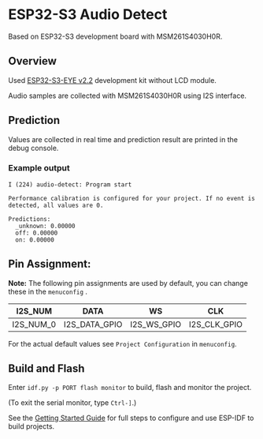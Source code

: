 # ESP32-S3 Audio Detect

Based on ESP32-S3 development board with MSM261S4030H0R.

## Overview

Used [ESP32-S3-EYE v2.2](https://github.com/espressif/esp-who/blob/master/docs/en/get-started/ESP32-S3-EYE_Getting_Started_Guide.md) development kit without LCD module.

Audio samples are collected with MSM261S4030H0R using I2S interface.

## Prediction
Values are collected in real time and prediction result are printed in the debug console.

### Example output
```
I (224) audio-detect: Program start

Performance calibration is configured for your project. If no event is detected, all values are 0.

Predictions:
  _unknown: 0.00000
  off: 0.00000
  on: 0.00000
```

## Pin Assignment:

**Note:** The following pin assignments are used by default, you can change these in the `menuconfig` .

| I2S_NUM          | DATA          | WS          | CLK          |
| ---------------- | ------------- | ----------- | ------------ |
| I2S_NUM_0        | I2S_DATA_GPIO | I2S_WS_GPIO | I2S_CLK_GPIO |

For the actual default values see `Project Configuration` in `menuconfig`.

## Build and Flash

Enter `idf.py -p PORT flash monitor` to build, flash and monitor the project.

(To exit the serial monitor, type ``Ctrl-]``.)

See the [Getting Started Guide](https://docs.espressif.com/projects/esp-idf/en/latest/get-started/index.html) for full steps to configure and use ESP-IDF to build projects.
